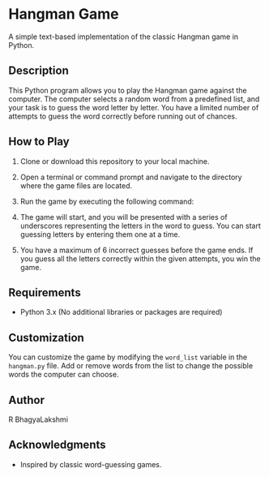 # Hangman Game

A simple text-based implementation of the classic Hangman game in Python.

## Description

This Python program allows you to play the Hangman game against the computer. The computer selects a random word from a predefined list, and your task is to guess the word letter by letter. You have a limited number of attempts to guess the word correctly before running out of chances.

## How to Play

1. Clone or download this repository to your local machine.

2. Open a terminal or command prompt and navigate to the directory where the game files are located.

3. Run the game by executing the following command:

4. The game will start, and you will be presented with a series of underscores representing the letters in the word to guess. You can start guessing letters by entering them one at a time.

5. You have a maximum of 6 incorrect guesses before the game ends. If you guess all the letters correctly within the given attempts, you win the game.

## Requirements

- Python 3.x (No additional libraries or packages are required)

## Customization

You can customize the game by modifying the `word_list` variable in the `hangman.py` file. Add or remove words from the list to change the possible words the computer can choose.

## Author

R BhagyaLakshmi 

## Acknowledgments

- Inspired by classic word-guessing games.
